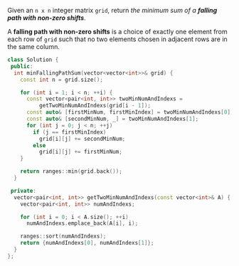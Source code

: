 Given an `n x n` integer matrix `grid`, return _the minimum sum of a **falling path with non-zero shifts**_.

A **falling path with non-zero shifts** is a choice of exactly one element from each row of `grid` such that no two elements chosen in adjacent rows are in the same column.

```cpp
class Solution {
 public:
  int minFallingPathSum(vector<vector<int>>& grid) {
    const int n = grid.size();

    for (int i = 1; i < n; ++i) {
      const vector<pair<int, int>> twoMinNumAndIndexs =
          getTwoMinNumAndIndexs(grid[i - 1]);
      const auto& [firstMinNum, firstMinIndex] = twoMinNumAndIndexs[0];
      const auto& [secondMinNum, _] = twoMinNumAndIndexs[1];
      for (int j = 0; j < n; ++j)
        if (j == firstMinIndex)
          grid[i][j] += secondMinNum;
        else
          grid[i][j] += firstMinNum;
    }

    return ranges::min(grid.back());
  }

 private:
  vector<pair<int, int>> getTwoMinNumAndIndexs(const vector<int>& A) {
    vector<pair<int, int>> numAndIndexs;

    for (int i = 0; i < A.size(); ++i)
      numAndIndexs.emplace_back(A[i], i);

    ranges::sort(numAndIndexs);
    return {numAndIndexs[0], numAndIndexs[1]};
  }
};
```